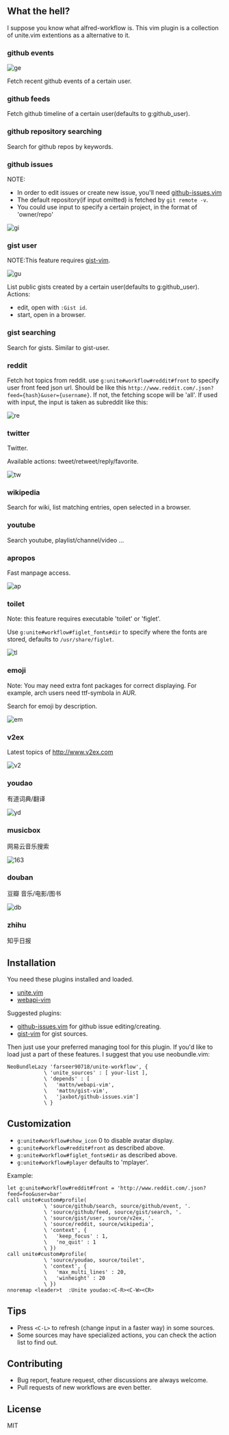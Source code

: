 ## What the hell?

I suppose you know what alfred-workflow is.
This vim plugin is a collection of unite.vim extentions as a alternative to it.

### github events

![ge](./screenshots/github_event.png)

Fetch recent github events of a certain user.

### github feeds

Fetch github timeline of a certain user(defaults to g:github_user).

### github repository searching

Search for github repos by keywords.

### github issues

NOTE:

* In order to edit issues or create new issue, you'll need [github-issues.vim](https://github.com/jaxbot/github-issues.vim)
* The default repository(if input omitted) is fetched by `git remote -v`.
* You could use input to specify a certain project, in the format of 'owner/repo'

![gi](./screenshots/github_issue.png)

### gist user

NOTE:This feature requires [gist-vim](https://github.com/mattn/gist-vim).

![gu](./screenshots/gist_user.png)

List public gists created by a certain user(defaults to g:github_user).
Actions:

* edit, open with `:Gist id`.
* start, open in a browser.

### gist searching

Search for gists.
Similar to gist-user.

### reddit

Fetch hot topics from reddit.
use `g:unite#workflow#reddit#front` to specify user front feed json url.
Should be like this `http://www.reddit.com/.json?feed={hash}&user={username}`.
If not, the fetching scope will be 'all'.
If used with input, the input is taken as subreddit like this:

![re](./screenshots/reddit.png)

### twitter

Twitter.

Available actions: tweet/retweet/reply/favorite.

![tw](./screenshots/twitter.png)

### wikipedia

Search for wiki, list matching entries, open selected in a browser.

### youtube

Search youtube, playlist/channel/video ...

### apropos

Fast manpage access.

![ap](./screenshots/apropos.png)

### toilet

Note: this feature requires executable 'toilet' or 'figlet'.

Use `g:unite#workflow#figlet_fonts#dir` to specify where the fonts are stored,
defaults to `/usr/share/figlet`.

![tl](./screenshots/toilet.png)

### emoji

Note: You may need extra font packages for correct displaying.
For example, arch users need ttf-symbola in AUR.

Search for emoji by description.

![em](./screenshots/emoji.png)

### v2ex

Latest topics of http://www.v2ex.com

![v2](./screenshots/v2ex.png)

### youdao

有道词典/翻译

![yd](./screenshots/youdao.png)

### musicbox

网易云音乐搜索

![163](./screenshots/musicbox.png)

### douban

豆瓣 音乐/电影/图书

![db](./screenshots/douban.png)

### zhihu

知乎日报

## Installation

You need these plugins installed and loaded.

* [unite.vim](https://github.com/shougo/unite.vim)
* [webapi-vim](https://github.com/mattn/webapi-vim)

Suggested plugins:

* [github-issues.vim](https://github.com/jaxbot/github-issues.vim) for github issue editing/creating.
* [gist-vim](https://github.com/mattn/gist-vim) for gist sources.

Then just use your preferred managing tool for this plugin.
If you'd like to load just a part of these features. I suggest that you use neobundle.vim:

``` vim
NeoBundleLazy 'farseer90718/unite-workflow', {
            \ 'unite_sources' : [ your-list ],
            \ 'depends' : [
            \   'mattn/webapi-vim',
            \   'mattn/gist-vim',
            \   'jaxbot/github-issues.vim']
            \ }
```

## Customization

* `g:unite#workflow#show_icon` 0 to disable avatar display.
* `g:unite#workflow#reddit#front` as described above.
* `g:unite#workflow#figlet_fonts#dir` as described above.
* `g:unite#workflow#player` defaults to 'mplayer'.

Example:

``` vim
let g:unite#workflow#reddit#front = 'http://www.reddit.com/.json?feed=foo&user=bar'
call unite#custom#profile(
            \ 'source/github/search, source/github/event, '.
            \ 'source/github/feed, source/gist/search, '.
            \ 'source/gist/user, source/v2ex, '.
            \ 'source/reddit, source/wikipedia',
            \ 'context', {
            \   'keep_focus' : 1,
            \   'no_quit' : 1
            \ })
call unite#custom#profile(
            \ 'source/youdao, source/toilet',
            \ 'context', {
            \   'max_multi_lines' : 20,
            \   'winheight' : 20
            \ })
nnoremap <leader>t  :Unite youdao:<C-R><C-W><CR>
```

## Tips

* Press `<C-L>` to refresh (change input in a faster way) in some sources.
* Some sources may have specialized actions, you can check the action list to find out.

## Contributing

* Bug report, feature request, other discussions are always welcome.
* Pull requests of new workflows are even better.

## License

MIT
